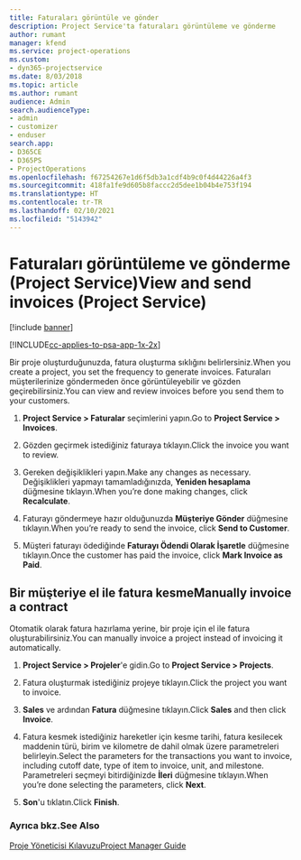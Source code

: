 ```yaml
---
title: Faturaları görüntüle ve gönder
description: Project Service'ta faturaları görüntüleme ve gönderme
author: rumant
manager: kfend
ms.service: project-operations
ms.custom:
- dyn365-projectservice
ms.date: 8/03/2018
ms.topic: article
ms.author: rumant
audience: Admin
search.audienceType:
- admin
- customizer
- enduser
search.app:
- D365CE
- D365PS
- ProjectOperations
ms.openlocfilehash: f67254267e1d6f5db3a1cdf4b9c0f4d44226a4f3
ms.sourcegitcommit: 418fa1fe9d605b8faccc2d5dee1b04b4e753f194
ms.translationtype: HT
ms.contentlocale: tr-TR
ms.lasthandoff: 02/10/2021
ms.locfileid: "5143942"
---
```

# <a name="view-and-send-invoices-project-service"></a><span data-ttu-id="6a979-103">Faturaları görüntüleme ve gönderme (Project Service)</span><span class="sxs-lookup"><span data-stu-id="6a979-103">View and send invoices (Project Service)</span></span>

[!include [banner](../includes/psa-now-project-operations.md)]

[!INCLUDE[cc-applies-to-psa-app-1x-2x](../includes/cc-applies-to-psa-app-1x-2x.md)]

<span data-ttu-id="6a979-104">Bir proje oluşturduğunuzda, fatura oluşturma sıklığını belirlersiniz.</span><span class="sxs-lookup"><span data-stu-id="6a979-104">When you create a project, you set the frequency to generate invoices.</span></span> <span data-ttu-id="6a979-105">Faturaları müşterilerinize göndermeden önce görüntüleyebilir ve gözden geçirebilirsiniz.</span><span class="sxs-lookup"><span data-stu-id="6a979-105">You can view and review invoices before you send them to your customers.</span></span>  
  
1.  <span data-ttu-id="6a979-106">**Project Service > Faturalar** seçimlerini yapın.</span><span class="sxs-lookup"><span data-stu-id="6a979-106">Go to **Project Service > Invoices**.</span></span>  
  
2.  <span data-ttu-id="6a979-107">Gözden geçirmek istediğiniz faturaya tıklayın.</span><span class="sxs-lookup"><span data-stu-id="6a979-107">Click the invoice you want to review.</span></span>  
  
3.  <span data-ttu-id="6a979-108">Gereken değişiklikleri yapın.</span><span class="sxs-lookup"><span data-stu-id="6a979-108">Make any changes as necessary.</span></span> <span data-ttu-id="6a979-109">Değişiklikleri yapmayı tamamladığınızda, **Yeniden hesaplama** düğmesine tıklayın.</span><span class="sxs-lookup"><span data-stu-id="6a979-109">When you’re done making changes, click **Recalculate**.</span></span>  
  
4.  <span data-ttu-id="6a979-110">Faturayı göndermeye hazır olduğunuzda **Müşteriye Gönder** düğmesine tıklayın.</span><span class="sxs-lookup"><span data-stu-id="6a979-110">When you’re ready to send the invoice, click **Send to Customer**.</span></span>  
  
5.  <span data-ttu-id="6a979-111">Müşteri faturayı ödediğinde **Faturayı Ödendi Olarak İşaretle** düğmesine tıklayın.</span><span class="sxs-lookup"><span data-stu-id="6a979-111">Once the customer has paid the invoice, click **Mark Invoice as Paid**.</span></span>  
  
## <a name="manually-invoice-a-contract"></a><span data-ttu-id="6a979-112">Bir müşteriye el ile fatura kesme</span><span class="sxs-lookup"><span data-stu-id="6a979-112">Manually invoice a contract</span></span>  
 <span data-ttu-id="6a979-113">Otomatik olarak fatura hazırlama yerine, bir proje için el ile fatura oluşturabilirsiniz.</span><span class="sxs-lookup"><span data-stu-id="6a979-113">You can manually invoice a project instead of invoicing it automatically.</span></span>  
  
1.  <span data-ttu-id="6a979-114">**Project Service > Projeler**'e gidin.</span><span class="sxs-lookup"><span data-stu-id="6a979-114">Go to **Project Service > Projects**.</span></span>  
  
2.  <span data-ttu-id="6a979-115">Fatura oluşturmak istediğiniz projeye tıklayın.</span><span class="sxs-lookup"><span data-stu-id="6a979-115">Click the project you want to invoice.</span></span>  
  
3.  <span data-ttu-id="6a979-116">**Sales** ve ardından **Fatura** düğmesine tıklayın.</span><span class="sxs-lookup"><span data-stu-id="6a979-116">Click **Sales** and then click **Invoice**.</span></span>  
  
4.  <span data-ttu-id="6a979-117">Fatura kesmek istediğiniz hareketler için kesme tarihi, fatura kesilecek maddenin türü, birim ve kilometre de dahil olmak üzere parametreleri belirleyin.</span><span class="sxs-lookup"><span data-stu-id="6a979-117">Select the parameters for the transactions you want to invoice, including cutoff date, type of item to invoice, unit, and milestone.</span></span> <span data-ttu-id="6a979-118">Parametreleri seçmeyi bitirdiğinizde **İleri** düğmesine tıklayın.</span><span class="sxs-lookup"><span data-stu-id="6a979-118">When you’re done selecting the parameters, click **Next**.</span></span>  
  
5.  <span data-ttu-id="6a979-119">**Son**'u tıklatın.</span><span class="sxs-lookup"><span data-stu-id="6a979-119">Click **Finish**.</span></span>  
  
### <a name="see-also"></a><span data-ttu-id="6a979-120">Ayrıca bkz.</span><span class="sxs-lookup"><span data-stu-id="6a979-120">See Also</span></span>  
 [<span data-ttu-id="6a979-121">Proje Yöneticisi Kılavuzu</span><span class="sxs-lookup"><span data-stu-id="6a979-121">Project Manager Guide</span></span>](../psa/project-manager-guide.md)

